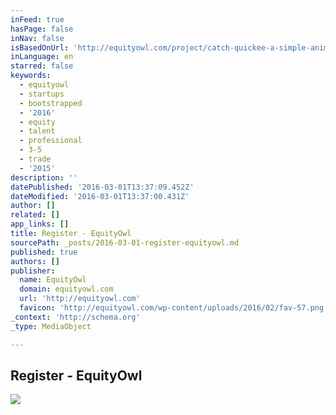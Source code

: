 ```yaml
---
inFeed: true
hasPage: false
inNav: false
isBasedOnUrl: 'http://equityowl.com/project/catch-quickee-a-simple-animated-tapping-game/'
inLanguage: en
starred: false
keywords:
  - equityowl
  - startups
  - bootstrapped
  - '2016'
  - equity
  - talent
  - professional
  - 3-5
  - trade
  - '2015'
description: ''
datePublished: '2016-03-01T13:37:09.452Z'
dateModified: '2016-03-01T13:37:00.431Z'
author: []
related: []
app_links: []
title: Register - EquityOwl
sourcePath: _posts/2016-03-01-register-equityowl.md
published: true
authors: []
publisher:
  name: EquityOwl
  domain: equityowl.com
  url: 'http://equityowl.com'
  favicon: 'http://equityowl.com/wp-content/uploads/2016/02/fav-57.png'
_context: 'http://schema.org'
_type: MediaObject

---
```

<article style=""><h1>Register - EquityOwl</h1><img src="https://s3-us-west-2.amazonaws.com/the-grid-img/p/66cb62d34590107c110a75317163b5387da72179.png" /></article>